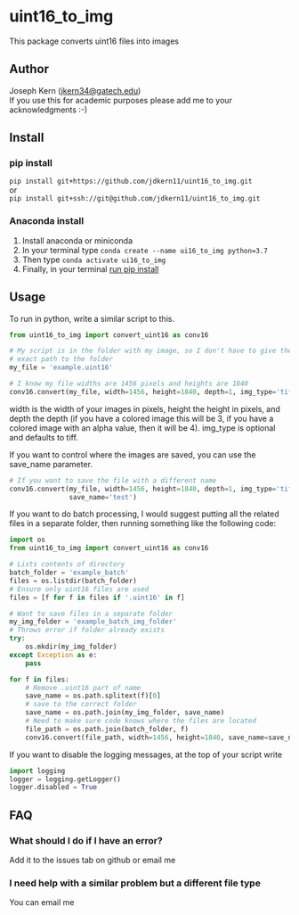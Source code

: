 # uint16\_to\_img
This package converts uint16 files into images

## Author
Joseph Kern (jkern34@gatech.edu)  
If you use this for academic purposes please add me to your acknowledgments :-)

## Install
### pip install
`pip install git+https://github.com/jdkern11/uint16_to_img.git`  
or  
`pip install git+ssh://git@github.com/jdkern11/uint16_to_img.git`

### Anaconda install
1. Install anaconda or miniconda
2. In your terminal type `conda create --name ui16_to_img python=3.7`
3. Then type `conda activate ui16_to_img`
4. Finally, in your terminal [run pip install](#pip-install)

## Usage

To run in python, write a similar script to this.

```Python
from uint16_to_img import convert_uint16 as conv16

# My script is in the folder with my image, so I don't have to give the 
# exact path to the folder
my_file = 'example.uint16'

# I know my file widths are 1456 pixels and heights are 1840
conv16.convert(my_file, width=1456, height=1840, depth=1, img_type='tiff')
```

width is the width of your images in pixels, height the height in pixels,
and depth the depth (if you have a colored image this will be 3, if you have
a colored image with an alpha value, then it will be 4). img\_type is optional
and defaults to tiff.

If you want to control where the images are saved, you can use the save\_name
parameter.
```Python
# If you want to save the file with a different name
conv16.convert(my_file, width=1456, height=1840, depth=1, img_type='tiff',
               save_name='test')
```

If you want to do batch processing, I would suggest putting all the related
files in a separate folder, then running something like the following code:
```Python
import os
from uint16_to_img import convert_uint16 as conv16

# Lists contents of directory
batch_folder = 'example_batch'
files = os.listdir(batch_folder)
# Ensure only uint16 files are used
files = [f for f in files if '.uint16' in f]

# Want to save files in a separate folder
my_img_folder = 'example_batch_img_folder'
# Throws error if folder already exists
try:
    os.mkdir(my_img_folder)
except Exception as e:
    pass

for f in files:
    # Remove .uint16 part of name
    save_name = os.path.splitext(f)[0]
    # save to the correct folder
    save_name = os.path.join(my_img_folder, save_name)
    # Need to make sure code knows where the files are located
    file_path = os.path.join(batch_folder, f)
    conv16.convert(file_path, width=1456, height=1840, save_name=save_name)
```
If you want to disable the logging messages, at the top of your script
write
```Python
import logging
logger = logging.getLogger()
logger.disabled = True
```

## FAQ
### What should I do if I have an error?
Add it to the issues tab on github or email me

### I need help with a similar problem but a different file type
You can email me

